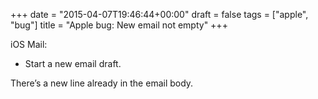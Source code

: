 +++
date = "2015-04-07T19:46:44+00:00"
draft = false
tags = ["apple", "bug"]
title = "Apple bug: New email not empty"
+++
<p>iOS Mail:</p>

<ul><li>Start a new email draft.</li>
</ul><p>There&rsquo;s a new line already in the email body.</p>
